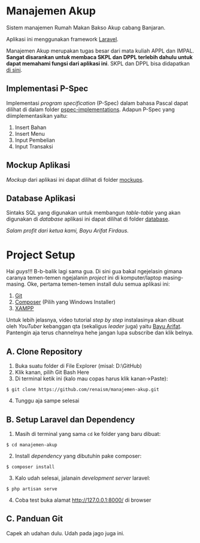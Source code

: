 # Manajemen Akup
Sistem manajemen Rumah Makan Bakso Akup cabang Banjaran.

Aplikasi ini menggunakan framework [Laravel](https://laravel.com/).

Manajemen Akup merupakan tugas besar dari mata kuliah APPL dan IMPAL. **Sangat disarankan untuk membaca SKPL dan DPPL terlebih dahulu untuk dapat memahami fungsi dari aplikasi ini**. SKPL dan DPPL bisa didapatkan [di sini](https://drive.google.com/drive/folders/1xzuX0f45B-VJ0At7I0y6f2OIdEBuHvpO?usp=sharing).

## Implementasi P-Spec
Implementasi *program specification* (P-Spec) dalam bahasa Pascal dapat dilihat di dalam folder [pspec-implementations](https://github.com/renaism/manajemen-akup/tree/master/docs/pspec-implementation). Adapun P-Spec yang diimplementasikan yaitu:
1. Insert Bahan
2. Insert Menu
3. Input Pembelian
4. Input Transaksi

## Mockup Aplikasi
*Mockup* dari aplikasi ini dapat dilihat di folder [mockups](https://github.com/renaism/manajemen-akup/tree/master/docs/mockups).

## Database Aplikasi
Sintaks SQL yang digunakan untuk membangun *table-table* yang akan digunakan di *database* aplikasi ini dapat dilihat di folder [database](https://github.com/renaism/manajemen-akup/tree/master/docs/database).

*Salam profit dari ketua kami, Bayu Arifat Firdaus.*

# Project Setup

Hai *guys*!!! B-b-balik lagi sama gua. Di sini gua bakal ngejelasin gimana caranya temen-temen ngejalanin *project* ini di komputer/laptop masing-masing. Oke, pertama temen-temen install dulu semua aplikasi ini:
1. [Git](https://git-scm.com/downloads)
2. [Composer](https://getcomposer.org/download/) (Pilih yang Windows Installer)
3. [XAMPP](https://www.apachefriends.org/)

Untuk lebih jelasnya, video tutorial *step by step* instalasinya akan dibuat oleh *YouTuber* kebanggan qta (sekaligus *leader* juga) yaitu [Bayu Arifat](https://www.youtube.com/channel/UC71TKqN-dRYpudR2Iv4tuCA/). Pantengin aja terus channelnya hehe jangan lupa subscribe dan klik belnya.

## A. Clone Repository
1. Buka suatu folder di File Explorer (misal: D:\GitHub)
2. Klik kanan, pilih Git Bash Here
3. Di terminal ketik ini (kalo mau copas harus klik kanan->Paste):
```
$ git clone https://github.com/renaism/manajemen-akup.git
```
4. Tunggu aja sampe selesai

## B. Setup Laravel dan Dependency
1. Masih di terminal yang sama `cd` ke folder yang baru dibuat:
```
$ cd manajemen-akup
```
2. Install *dependency* yang dibutuhin pake composer:
```
$ composer install
```
3. Kalo udah selesai, jalanain *development server* laravel:
```
$ php artisan serve
```
4. Coba test buka alamat http://127.0.0.1:8000/ di browser

## C. Panduan Git
Capek ah udahan dulu. Udah pada jago juga ini.